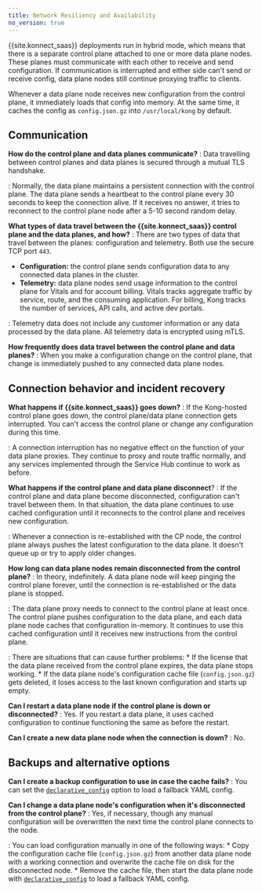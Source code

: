 ```yaml
---
title: Network Resiliency and Availability
no_version: true
---
```


{{site.konnect_saas}} deployments run in hybrid mode, which means that there is
a separate control plane attached to one or more data plane nodes. These planes
must communicate with each other to receive and send configuration. If
communication is interrupted and either side can't send or receive config, data
plane nodes still continue proxying traffic to clients.

Whenever a data plane node receives new configuration from the control plane,
it immediately loads that config into memory. At the same time, it caches
the config as `config.json.gz` into `/usr/local/kong` by default.

## Communication

**How do the control plane and data planes communicate?**
: Data travelling between control planes and data planes is secured through a
mutual TLS handshake.

: Normally, the data plane maintains a persistent connection with the control
plane. The data plane sends a heartbeat to the control plane every 30 seconds to
keep the connection alive. If it receives no answer, it tries to reconnect to the
control plane node after a 5-10 second random delay.

**What types of data travel between the {{site.konnect_saas}} control plane and the data planes, and how?**
: There are two types of data that travel between the planes: configuration
and telemetry. Both use the secure TCP port `443`.
  * **Configuration:** the control plane sends configuration data to any connected
  data planes in the cluster.
  * **Telemetry:** data plane nodes send usage information to the control plane
  for Vitals and for account billing. Vitals tracks aggregate traffic by
  service, route, and the consuming application. For billing, Kong tracks the
  number of services, API calls, and active dev portals.

: Telemetry data does not include any customer information or any data processed
by the data plane. All telemetry data is encrypted using mTLS.

**How frequently does data travel between the control plane and data planes?**
: When you make a configuration change on the control plane, that change is
immediately pushed to any connected data plane nodes.

## Connection behavior and incident recovery

**What happens if {{site.konnect_saas}} goes down?**
: If the Kong-hosted control plane goes down, the control plane/data plane
connection gets interrupted. You can't access the control plane or
change any configuration during this time.

: A connection interruption has no negative effect on the function of your
data plane proxies. They continue to proxy and route traffic normally, and any
services implemented through the Service Hub continue to work as before.

**What happens if the control plane and data plane disconnect**?
: If the control plane and data plane become disconnected, configuration can't
travel between them. In that situation, the data plane continues to use cached
configuration until it reconnects to the control plane and receives new
configuration.

: Whenever a connection is re-established with the CP node, the control plane
always pushes the latest configuration to the data plane. It doesn't queue up
or try to apply older changes.

**How long can data plane nodes remain disconnected from the control plane?**
: In theory, indefinitely. A data plane node will keep pinging the
control plane forever, until the connection is re-established or the data plane
is stopped.

: The data plane proxy needs to connect to the control plane at least once.
The control plane pushes configuration to the data plane, and each data plane
node caches that configuration in-memory. It continues to use this cached
configuration until it receives new instructions from the control plane.

: There are situations that can cause further problems:
    * If the license that the data plane received from the control plane expires,
    the data plane stops working.
    * If the data plane node's configuration cache file (`config.json.gz`)
     gets deleted, it loses access to the last known configuration and starts
     up empty.

**Can I restart a data plane node if the control plane is down or disconnected?**
: Yes. If you restart a data plane, it uses cached configuration to continue
functioning the same as before the restart.

**Can I create a new data plane node when the connection is down?**
: No.

## Backups and alternative options

**Can I create a backup configuration to use in case the cache fails?**
: You can set the [`declarative_config`](/gateway/latest/reference/configuration/#declarative_config)
option to load a fallback YAML config.

**Can I change a data plane node's configuration when it's disconnected from the control plane?**
: Yes, if necessary, though any manual configuration will be overwritten the next
time the control plane connects to the node.

: You can load configuration manually in one of the following ways:
    * Copy the configuration cache file (`config.json.gz`) from another data
    plane node with a working connection and overwrite the cache file on disk
    for the disconnected node.
    * Remove the cache file, then start the data plane node with
    [`declarative_config`](/gateway/latest/reference/configuration/#declarative_config)
     to load a fallback YAML config.
